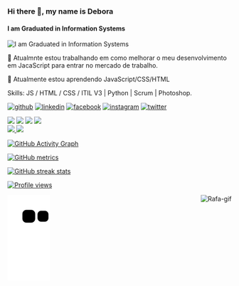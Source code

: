 ### Hi there 👋, my name is Debora
#### I am Graduated in Information Systems <!--https://arturssmirnovs.github.io/github-profile-readme-generator/ site de criação da pag -->
![I am Graduated in Information Systems](https://scontent.fcgh7-1.fna.fbcdn.net/v/t39.30808-6/275348836_482098456734914_3821873713156973228_n.jpg?_nc_cat=105&ccb=1-5&_nc_sid=e3f864&_nc_ohc=XbexOJSbGhsAX_YYDxT&tn=1g1bIZeSZ8cqY5C_&_nc_ht=scontent.fcgh7-1.fna&oh=00_AT_NPk_RMftwvk74XLXhVm7mR-Z_zRiaaKwNHEX9UB31lw&oe=6229DD86)

🔭 Atualmnte estou trabalhando em como melhorar o meu desenvolvimento em JacaScript para entrar no mercado de trabalho.

🌱 Atualmente estou aprendendo JavaScript/CSS/HTML

Skills: JS / HTML / CSS / ITIL V3 | Python | Scrum | Photoshop.  


[<img src='https://cdn.jsdelivr.net/npm/simple-icons@3.0.1/icons/github.svg' alt='github' height='40'>](https://github.com/dllyon)  [<img src='https://cdn.jsdelivr.net/npm/simple-icons@3.0.1/icons/linkedin.svg' alt='linkedin' height='40'>](https://www.linkedin.com/in/linkedin.com/in/debora-silva-384900127/)  [<img src='https://cdn.jsdelivr.net/npm/simple-icons@3.0.1/icons/facebook.svg' alt='facebook' height='40'>](https://www.facebook.com/https://www.facebook.com/debora.felixdasilva.3)  [<img src='https://cdn.jsdelivr.net/npm/simple-icons@3.0.1/icons/instagram.svg' alt='instagram' height='40'>](https://www.instagram.com/twitter.com/Debora__Silva/)  [<img src='https://cdn.jsdelivr.net/npm/simple-icons@3.0.1/icons/twitter.svg' alt='twitter' height='40'>](https://twitter.com/twitter.com/Debora__Silva)  

<div> 
  <a href="https://instagram.com/deborallyon" target="_blank"><img src="https://img.shields.io/badge/-Instagram-%23E4405F?style=for-the-badge&logo=instagram&logoColor=white" target="_blank"></a>
  <a href = "mailto:deborafllyon@gmail.com"><img src="https://img.shields.io/badge/-Gmail-%23333?style=for-the-badge&logo=gmail&logoColor=white" target="_blank"></a>
  <a href="https://www.linkedin.com/in/debora-silva-384900127a" target="_blank"><img src="https://img.shields.io/badge/-LinkedIn-%230077B5?style=for-the-badge&logo=linkedin&logoColor=white" target="_blank"></a> 
  <a href="https://medium.com/@amoradedados"><img src="https://img.shields.io/badge/Medium-12100E?style=for-the-badge&logo=medium&logoColor=white"></a> 
</div> 

<div>
  <a href="https://github.com/dllyon">
  <img height="180em" src="https://github-readme-stats.vercel.app/api?username=dllyon&show_icons=true&theme=dracula&include_all_commits=true&count_private=true"/>
  <img height="180em" src="https://github-readme-stats.vercel.app/api/top-langs/?username=dllyon&layout=compact&langs_count=7&theme=dracula"/>
</div>

![GitHub Activity Graph](https://activity-graph.herokuapp.com/graph?username=dllyon)  

![GitHub metrics](https://metrics.lecoq.io/dllyon)  

![GitHub streak stats](https://github-readme-streak-stats.herokuapp.com/?user=dllyon)  

![Profile views](https://gpvc.arturio.dev/dllyon)  


<div>  
<img align="right" alt="Rafa-gif" src="https://cdn.discordapp.com/attachments/795358919417397249/825430589581688872/hi.gif">
</div> 


![Snake animation](https://github.com/rafaballerini/rafaballerini/blob/output/github-contribution-grid-snake.svg)
